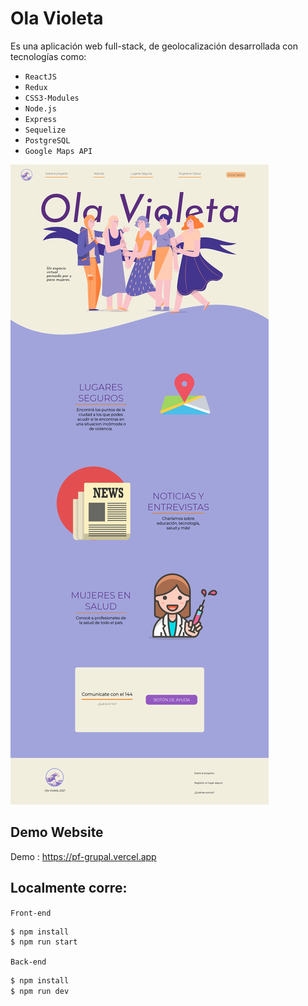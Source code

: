 # Ola Violeta 
Es una aplicación web full-stack, de geolocalización desarrollada con tecnologías como:
- `ReactJS` 
- `Redux` 
- `CSS3-Modules` 
- `Node.js`
- `Express`
- `Sequelize` 
- `PostgreSQL` 
- `Google Maps API` 


![Landing page](./client/src/imgs/screencapture-pf-grupal-vercel-app.png)

## Demo Website
 Demo : https://pf-grupal.vercel.app


## Localmente corre:

`Front-end`

```sh
$ npm install
$ npm run start
```

`Back-end`

```sh
$ npm install
$ npm run dev
```

